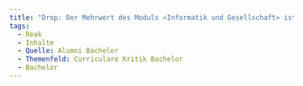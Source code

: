 ```yaml
---
title: "Drop: Der Mehrwert des Moduls «Informatik und Gesellschaft» ist mir nicht bewusst geworden."
tags:
  - Reak
  - Inhalte
  - Quelle: Alumni Bachelor
  - Themenfeld: Curriculare Kritik Bachelor
  - Bachelor
---
```

